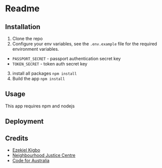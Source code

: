 # Readme

## Installation
1. Clone the repo
2. Configure your env variables, see the `.env.example` file for the required environment variables.
  - `PASSPORT_SECRET` - passport authentication secret key
  - `TOKEN_SECRET` - token auth secret key
3. install all packages `npm install`
4. Build the app `npm install`

## Usage
This app requires npm and nodejs

## Deployment


## Credits
* [Ezekiel Kigbo](http://eakigbo.me )
* [Neighbourhood Justice Centre](http://neighbourhoodjustice.vic.gov.au)
* [Code for Australia](https://codeforaustralia.org)
